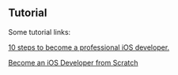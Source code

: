 ## Tutorial

Some tutorial links:

[10 steps to become a professional iOS developer.](https://medium.com/app-coder-io/10-steps-to-become-a-professional-ios-developer-11b82b6aea4c)

[Become an iOS Developer from Scratch](https://www.udemy.com/the-art-of-real-ios-programming/)